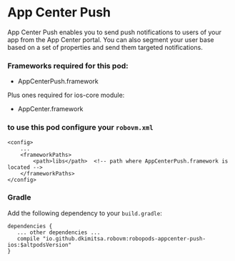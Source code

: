 # App Center Push
App Center Push enables you to send push notifications to users of your app from the App Center portal. You can also segment your user base based on a set of properties and send them targeted notifications.

### Frameworks required for this pod:
* AppCenterPush.framework 

Plus ones required for ios-core module:
* AppCenter.framework

### to use this pod configure your `robovm.xml`

```
<config>
    ...
    <frameworkPaths>
        <path>libs</path>  <!-- path where AppCenterPush.framework is located -->
    </frameworkPaths>
</config>
```

### Gradle

Add the following dependency to your `build.gradle`:

```
dependencies {
   ... other dependencies ...
   compile "io.github.dkimitsa.robovm:robopods-appcenter-push-ios:$altpodsVersion"
}
```